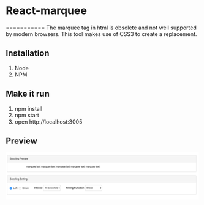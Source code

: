 # React-marquee
===========
The marquee tag in html is obsolete and not well supported by modern browsers. This tool makes use of CSS3 to create a replacement.

## Installation
1. Node
2. NPM

## Make it run
1. npm install
2. npm start
3. open http://localhost:3005

## Preview

![](https://github.com/dp-huang/react-marquee/raw/master/src/snapshot.png) 
